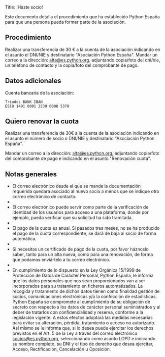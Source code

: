 Title: ¡Hazte socio!


Este documento detalla el procedimiento que ha establecido Python España para que una persona pueda formar parte de la asociación.

## Procedimiento

Realizar una transferencia de 30 € a la cuenta de la asociación indicando en el asunto el DNI/NIE y destinatario "Asociación Python España".
Mandar un correo a la dirección: alta@es.python.org, adjuntando copia/foto del dni/nie, un teléfono de contacto y la copia/foto del comprobante de pago.

## Datos adicionales

Cuenta bancaria de la asociación:

```
Triodos BANK IBAN
ES18 1491 0001 2230 0008 5378
```

## Quiero renovar la cuota

Realizar una transferencia de 30€ a la cuenta de la asociación indicando en el asunto el número de socio o DNI/NIE y destinatario "Asociación Python España".

Mandar un correo a la dirección: alta@es.python.org, adjuntando copia/foto del comprobante de pago e indicando en el asunto "Renovación cuota".

## Notas generales

* El correo electrónico desde el que se mande la documentación requerida quedará asociado al nuevo socio a menos que se indique otro correo electrónico de contacto.
*
* El correo electrónico puede servir como parte de la verificación de identidad de los usuarios para acceso a una plataforma, donde por ejemplo, pueda verificar que su solicitud ha sido tramitada.
*
* El pago de la cuota es anual. Si pasados tres meses, no se ha producido el pago de la cuota correspondiente, se dará de baja al socio de forma automática.
*
* Si necesitas un certificado de pago de la cuota, por favor háznoslo saber, tanto para un alta nueva, como para una renovación, de forma que podamos enviártelo a tu correo electrónico.
*
* En cumplimiento de lo dispuesto en la Ley Orgánica 15/1999 de Protección de Datos de Carácter Personal, Python España, le informa que los datos personales que nos sean proporcionados van a ser incorporados para su tratamiento en ficheros automatizados. La recogida y tratamiento de dichos datos tienen como finalidad gestión de socios, comunicaciones electrónicas y/o la confección de estadísticas. Python España se compromete al cumplimiento de su obligación de secreto con respecto a los datos de carácter personal suministrados y al deber de tratarlos con confidencialidad y reserva, conforme a la legislación vigente. A estos efectos adoptará las medidas necesarias para evitar su alteración, pérdida, tratamiento o acceso no autorizado. Así mismo se le informa que, si lo desea puede ejercitar los derechos previstos en el Art. 5 de la Ley a través del correo electrónico socios@es.python.org, seleccionando como asunto LOPD e indicando su nombre completo, su DNI y el tipo de derecho que desea ejercitar, Acceso, Rectificación, Cancelación u Oposición.

